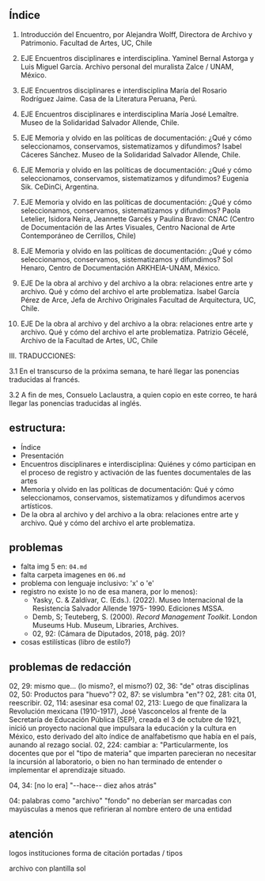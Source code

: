 

## Índice

1. Introducción del Encuentro, por Alejandra Wolff, Directora de Archivo y Patrimonio. Facultad de Artes, UC, Chile

2. EJE Encuentros disciplinares e interdisciplina.
 Yaminel Bernal Astorga y Luis Miguel García. Archivo personal del muralista Zalce / UNAM, México.

3. EJE Encuentros disciplinares e interdisciplina
María del Rosario Rodríguez Jaime. Casa de la Literatura Peruana, Perú. 

4. EJE Encuentros disciplinares e interdisciplina
María José Lemaître. Museo de la Solidaridad Salvador Allende, Chile.

5. EJE Memoria y olvido en las políticas de documentación: ¿Qué y cómo seleccionamos, conservamos, sistematizamos y difundimos?
Isabel Cáceres Sánchez. Museo de la Solidaridad Salvador Allende, Chile.

6. EJE Memoria y olvido en las políticas de documentación: ¿Qué y cómo seleccionamos, conservamos, sistematizamos y difundimos?
Eugenia Sik. CeDinCi, Argentina.

7. EJE Memoria y olvido en las políticas de documentación: ¿Qué y cómo seleccionamos, conservamos, sistematizamos y difundimos?
Paola Letelier, Isidora Neira, Jeannette Garcés y Paulina Bravo: CNAC (Centro de Documentación de las Artes Visuales, Centro Nacional de Arte Contemporáneo de Cerrillos, Chile)

8. EJE Memoria y olvido en las políticas de documentación: ¿Qué y cómo seleccionamos, conservamos, sistematizamos y difundimos?
Sol Henaro, Centro de Documentación ARKHEIA-UNAM, México.


9. EJE De la obra al archivo y del archivo a la obra: relaciones entre arte y archivo. Qué y cómo del archivo el arte problematiza. 
Isabel García Pérez de Arce, Jefa de Archivo Originales Facultad de Arquitectura, UC, Chile.

10. EJE De la obra al archivo y del archivo a la obra: relaciones entre arte y archivo. Qué y cómo del archivo el arte problematiza. 
Patrizio Gécelé, Archivo de la Facultad de Artes, UC, Chile

III. TRADUCCIONES:

3.1 En el transcurso de la próxima semana, te haré llegar las ponencias traducidas al francés.

3.2 A fin de mes, Consuelo Laclaustra, a quien copio en este correo, te hará llegar las ponencias traducidas al inglés.

## estructura:

- Índice 
- Presentación
- Encuentros disciplinares e interdisciplina: Quiénes y cómo participan en el proceso de registro y activación de las fuentes documentales de las artes
- Memoria y olvido en las políticas de documentación: Qué y cómo seleccionamos, conservamos, sistematizamos y difundimos acervos artísticos.
- De la obra al archivo y del archivo a la obra: relaciones entre arte y archivo. Qué y cómo del archivo el arte problematiza.

## problemas

- falta img 5 en: `04.md`
- falta carpeta imagenes en `06.md`
- problema con lenguaje inclusivo: 'x' o 'e'
- registro no existe )o no de esa manera, por lo menos):
    - Yasky, C. & Zaldívar, C. (Eds.). (2022). Museo Internacional de la Resistencia Salvador Allende 1975- 1990. Ediciones MSSA.
    - Demb, S; Teuteberg, S. (2000). *Record Management Toolkit*. London Museums Hub. Museum, Libraries, Archives.
    - 02, 92: (Cámara de Diputados, 2018, pág.
20)?
- cosas estilísticas (libro de estilo?)

## problemas de redacción

02, 29: mismo que... (lo mismo?, el mismo?)
02, 36: "de" otras disciplinas
02, 50: Productos para "huevo"?
02, 87: se vislumbra "en"?
02, 281: cita 01, reescribir.
02, 114: asesinar esa coma!
02, 213: Luego de que finalizara la Revolución mexicana (1910-1917), José Vasconcelos al frente de la Secretaría de Educación Pública (SEP), creada el 3 de octubre de 1921, inició un proyecto nacional que impulsara la educación y la cultura en México, esto derivado del alto índice de analfabetismo que había en el país, aunando al rezago social.
02, 224: cambiar a:
"Particularmente, los docentes que por el "tipo de materia" 
que imparten parecieran no necesitar la incursión al laboratorio, 
o bien no han terminado de entender o implementar el aprendizaje
situado.

04, 34: [no lo era] "--hace-- diez años atrás"

04: palabras como "archivo" "fondo" no deberían ser marcadas con mayúsculas a menos que refirieran al nombre entero de una entidad

## atención

logos instituciones
forma de citación
portadas / tipos

archivo con plantilla sol
